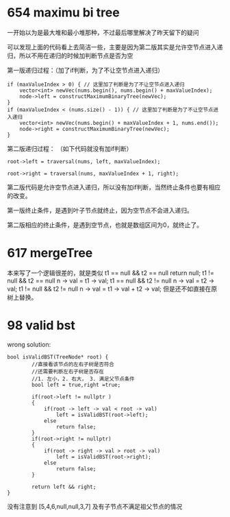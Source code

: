 # 654 maximu bi tree

一开始以为是最大堆和最小堆那种，不过最后哪里解决了昨天留下的疑问

可以发现上面的代码看上去简洁一些，主要是因为第二版其实是允许空节点进入递归，所以不用在递归的时候加判断节点是否为空

第一版递归过程：（加了if判断，为了不让空节点进入递归）

```
if (maxValueIndex > 0) { // 这里加了判断是为了不让空节点进入递归
    vector<int> newVec(nums.begin(), nums.begin() + maxValueIndex);
    node->left = constructMaximumBinaryTree(newVec);
}
if (maxValueIndex < (nums.size() - 1)) { // 这里加了判断是为了不让空节点进入递归
    vector<int> newVec(nums.begin() + maxValueIndex + 1, nums.end());
    node->right = constructMaximumBinaryTree(newVec);
}
```
第二版递归过程： （如下代码就没有加if判断）
```
root->left = traversal(nums, left, maxValueIndex);

root->right = traversal(nums, maxValueIndex + 1, right);
```
第二版代码是允许空节点进入递归，所以没有加if判断，当然终止条件也要有相应的改变。

第一版终止条件，是遇到叶子节点就终止，因为空节点不会进入递归。

第二版相应的终止条件，是遇到空节点，也就是数组区间为0，就终止了。


# 617 mergeTree
本来写了一个逻辑很差的，就是类似
t1 == null && t2 == null return null;
t1 != null && t2 == null  n -> val = t1 -> val;
t1 == null && t2 != null  n -> val = t2 -> val;
t1 != null && t2 != null  n -> val = t1 -> val + t2 -> val;
但是还不如直接在原树上替换。

# 98 valid bst
wrong solution:
```
bool isValidBST(TreeNode* root) {
        //直接看该节点的左右子树是否符合
        //还需要判断左右子树是否存在
        //1. 左小，2. 右大， 3. 满足父节点条件
        bool left = true,right =true;

        if(root->left != nullptr )
        {
            if(root -> left -> val < root -> val)
                left = isValidBST(root->left);
            else
                return false;
        }
        if(root->right != nullptr)
        {
            if(root -> right -> val > root -> val)
                left = isValidBST(root->right);
            else 
                return false;
        }
        
        return left && right;
}
```
没有注意到
[5,4,6,null,null,3,7]
及有子节点不满足祖父节点的情况